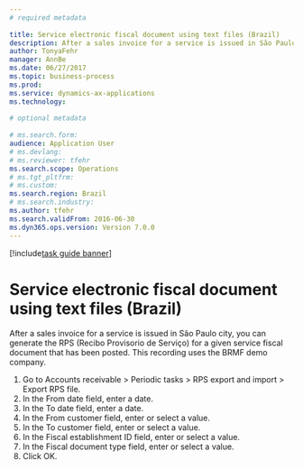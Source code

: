 ```yaml
--- 
# required metadata 
 
title: Service electronic fiscal document using text files (Brazil)
description: After a sales invoice for a service is issued in São Paulo city, you can generate the RPS (Recibo Provisorio de Serviço) for a given service fiscal document that has been posted. 
author: TonyaFehr 
manager: AnnBe 
ms.date: 06/27/2017
ms.topic: business-process 
ms.prod:  
ms.service: dynamics-ax-applications 
ms.technology:  
 
# optional metadata 
 
# ms.search.form:   
audience: Application User 
# ms.devlang:  
# ms.reviewer: tfehr 
ms.search.scope: Operations 
# ms.tgt_pltfrm:  
# ms.custom:  
ms.search.region: Brazil
# ms.search.industry: 
ms.author: tfehr 
ms.search.validFrom: 2016-06-30 
ms.dyn365.ops.version: Version 7.0.0 
---
```


[!include[task guide banner](../../includes/task-guide-banner.md)]

# Service electronic fiscal document using text files (Brazil)

After a sales invoice for a service is issued in São Paulo city, you can generate the RPS (Recibo Provisorio de Serviço) for a given service fiscal document that has been posted. This recording uses the BRMF demo company.

1. Go to Accounts receivable > Periodic tasks > RPS export and import > Export RPS file.
2. In the From date field, enter a date.
3. In the To date field, enter a date.
4. In the From customer field, enter or select a value.
5. In the To customer field, enter or select a value.
6. In the Fiscal establishment ID field, enter or select a value.
7. In the Fiscal document type field, enter or select a value.
8. Click OK.

